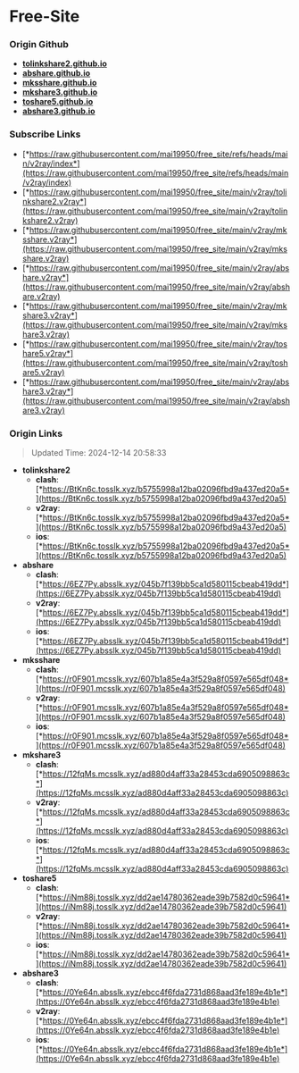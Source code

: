 # Free-Site

### Origin Github

- [**tolinkshare2.github.io**](https://github.com/tolinkshare2/tolinkshare2.github.io)
- [**abshare.github.io**](https://github.com/abshare/abshare.github.io)
- [**mksshare.github.io**](https://github.com/mksshare/mksshare.github.io)
- [**mkshare3.github.io**](https://github.com/mkshare3/mkshare3.github.io)
- [**toshare5.github.io**](https://github.com/toshare5/toshare5.github.io)
- [**abshare3.github.io**](https://github.com/abshare3/abshare3.github.io)

### Subscribe Links

- [*https://raw.githubusercontent.com/mai19950/free_site/refs/heads/main/v2ray/index*](https://raw.githubusercontent.com/mai19950/free_site/refs/heads/main/v2ray/index)
- [*https://raw.githubusercontent.com/mai19950/free_site/main/v2ray/tolinkshare2.v2ray*](https://raw.githubusercontent.com/mai19950/free_site/main/v2ray/tolinkshare2.v2ray)
- [*https://raw.githubusercontent.com/mai19950/free_site/main/v2ray/mksshare.v2ray*](https://raw.githubusercontent.com/mai19950/free_site/main/v2ray/mksshare.v2ray)
- [*https://raw.githubusercontent.com/mai19950/free_site/main/v2ray/abshare.v2ray*](https://raw.githubusercontent.com/mai19950/free_site/main/v2ray/abshare.v2ray)
- [*https://raw.githubusercontent.com/mai19950/free_site/main/v2ray/mkshare3.v2ray*](https://raw.githubusercontent.com/mai19950/free_site/main/v2ray/mkshare3.v2ray)
- [*https://raw.githubusercontent.com/mai19950/free_site/main/v2ray/toshare5.v2ray*](https://raw.githubusercontent.com/mai19950/free_site/main/v2ray/toshare5.v2ray)
- [*https://raw.githubusercontent.com/mai19950/free_site/main/v2ray/abshare3.v2ray*](https://raw.githubusercontent.com/mai19950/free_site/main/v2ray/abshare3.v2ray)

### Origin Links

> Updated Time: 2024-12-14 20:58:33

- **tolinkshare2**
  - **clash**: [*https://BtKn6c.tosslk.xyz/b5755998a12ba02096fbd9a437ed20a5*](https://BtKn6c.tosslk.xyz/b5755998a12ba02096fbd9a437ed20a5)
  - **v2ray**: [*https://BtKn6c.tosslk.xyz/b5755998a12ba02096fbd9a437ed20a5*](https://BtKn6c.tosslk.xyz/b5755998a12ba02096fbd9a437ed20a5)
  - **ios**: [*https://BtKn6c.tosslk.xyz/b5755998a12ba02096fbd9a437ed20a5*](https://BtKn6c.tosslk.xyz/b5755998a12ba02096fbd9a437ed20a5)
- **abshare**
  - **clash**: [*https://6EZ7Py.absslk.xyz/045b7f139bb5ca1d580115cbeab419dd*](https://6EZ7Py.absslk.xyz/045b7f139bb5ca1d580115cbeab419dd)
  - **v2ray**: [*https://6EZ7Py.absslk.xyz/045b7f139bb5ca1d580115cbeab419dd*](https://6EZ7Py.absslk.xyz/045b7f139bb5ca1d580115cbeab419dd)
  - **ios**: [*https://6EZ7Py.absslk.xyz/045b7f139bb5ca1d580115cbeab419dd*](https://6EZ7Py.absslk.xyz/045b7f139bb5ca1d580115cbeab419dd)
- **mksshare**
  - **clash**: [*https://r0F901.mcsslk.xyz/607b1a85e4a3f529a8f0597e565df048*](https://r0F901.mcsslk.xyz/607b1a85e4a3f529a8f0597e565df048)
  - **v2ray**: [*https://r0F901.mcsslk.xyz/607b1a85e4a3f529a8f0597e565df048*](https://r0F901.mcsslk.xyz/607b1a85e4a3f529a8f0597e565df048)
  - **ios**: [*https://r0F901.mcsslk.xyz/607b1a85e4a3f529a8f0597e565df048*](https://r0F901.mcsslk.xyz/607b1a85e4a3f529a8f0597e565df048)
- **mkshare3**
  - **clash**: [*https://12fqMs.mcsslk.xyz/ad880d4aff33a28453cda6905098863c*](https://12fqMs.mcsslk.xyz/ad880d4aff33a28453cda6905098863c)
  - **v2ray**: [*https://12fqMs.mcsslk.xyz/ad880d4aff33a28453cda6905098863c*](https://12fqMs.mcsslk.xyz/ad880d4aff33a28453cda6905098863c)
  - **ios**: [*https://12fqMs.mcsslk.xyz/ad880d4aff33a28453cda6905098863c*](https://12fqMs.mcsslk.xyz/ad880d4aff33a28453cda6905098863c)
- **toshare5**
  - **clash**: [*https://iNm88j.tosslk.xyz/dd2ae14780362eade39b7582d0c59641*](https://iNm88j.tosslk.xyz/dd2ae14780362eade39b7582d0c59641)
  - **v2ray**: [*https://iNm88j.tosslk.xyz/dd2ae14780362eade39b7582d0c59641*](https://iNm88j.tosslk.xyz/dd2ae14780362eade39b7582d0c59641)
  - **ios**: [*https://iNm88j.tosslk.xyz/dd2ae14780362eade39b7582d0c59641*](https://iNm88j.tosslk.xyz/dd2ae14780362eade39b7582d0c59641)
- **abshare3**
  - **clash**: [*https://0Ye64n.absslk.xyz/ebcc4f6fda2731d868aad3fe189e4b1e*](https://0Ye64n.absslk.xyz/ebcc4f6fda2731d868aad3fe189e4b1e)
  - **v2ray**: [*https://0Ye64n.absslk.xyz/ebcc4f6fda2731d868aad3fe189e4b1e*](https://0Ye64n.absslk.xyz/ebcc4f6fda2731d868aad3fe189e4b1e)
  - **ios**: [*https://0Ye64n.absslk.xyz/ebcc4f6fda2731d868aad3fe189e4b1e*](https://0Ye64n.absslk.xyz/ebcc4f6fda2731d868aad3fe189e4b1e)
